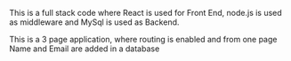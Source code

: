 This is a full stack code where React is used for Front End, node.js is used as middleware and MySql is used as Backend.

This is a 3 page application, where routing is enabled and from one page Name and Email are added in a database

